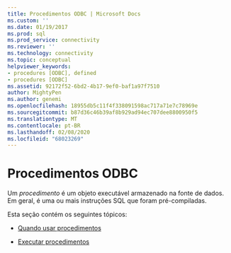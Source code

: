 ```yaml
---
title: Procedimentos ODBC | Microsoft Docs
ms.custom: ''
ms.date: 01/19/2017
ms.prod: sql
ms.prod_service: connectivity
ms.reviewer: ''
ms.technology: connectivity
ms.topic: conceptual
helpviewer_keywords:
- procedures [ODBC], defined
- procedures [ODBC]
ms.assetid: 92172f52-6bd2-4b17-9ef0-baf1a97f7510
author: MightyPen
ms.author: genemi
ms.openlocfilehash: 18955db5c11f4f338091598ac717a71e7c78969e
ms.sourcegitcommit: b87d36c46b39af8b929ad94ec707dee8800950f5
ms.translationtype: MT
ms.contentlocale: pt-BR
ms.lasthandoff: 02/08/2020
ms.locfileid: "68023269"
---
```

# <a name="procedures-odbc"></a>Procedimentos ODBC
Um *procedimento* é um objeto executável armazenado na fonte de dados. Em geral, é uma ou mais instruções SQL que foram pré-compiladas.  
  
 Esta seção contém os seguintes tópicos:  
  
-   [Quando usar procedimentos](../../../odbc/reference/develop-app/when-to-use-procedures.md)  
  
-   [Executar procedimentos](../../../odbc/reference/develop-app/executing-procedures.md)
